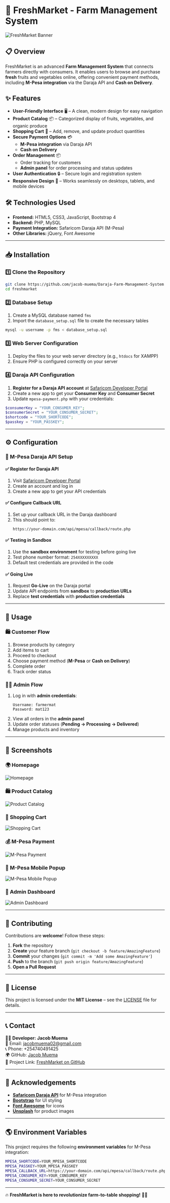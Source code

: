 ﻿
# 🌿 FreshMarket - Farm Management System  

![FreshMarket Banner](https://github.com/user-attachments/assets/e4f7ad5a-b236-459a-9e65-784750335ecb)  

## 📋 Overview  

FreshMarket is an advanced **Farm Management System** that connects farmers directly with consumers. It enables users to browse and purchase **fresh** fruits and vegetables online, offering convenient payment methods, including **M-Pesa integration** via the Daraja API and **Cash on Delivery**.  

## ✨ Features  

- **User-Friendly Interface** 🖥️ – A clean, modern design for easy navigation  
- **Product Catalog** 📦 – Categorized display of fruits, vegetables, and organic produce  
- **Shopping Cart** 🛒 – Add, remove, and update product quantities  
- **Secure Payment Options** 💳  
  - **M-Pesa integration** via Daraja API  
  - **Cash on Delivery**  
- **Order Management** 📦  
  - Order tracking for customers  
  - **Admin panel** for order processing and status updates  
- **User Authentication** 🔒 – Secure login and registration system  
- **Responsive Design** 📱 – Works seamlessly on desktops, tablets, and mobile devices  

## 🛠️ Technologies Used  

- **Frontend:** HTML5, CSS3, JavaScript, Bootstrap 4  
- **Backend:** PHP, MySQL  
- **Payment Integration:** Safaricom Daraja API (M-Pesa)  
- **Other Libraries:** jQuery, Font Awesome  

---

## 📥 Installation  

### 1️⃣ Clone the Repository  

```bash
git clone https://github.com/jacob-muema/Daraja-Farm-Management-System
cd freshmarket
```  

### 2️⃣ Database Setup  

1. Create a MySQL database named `fms`  
2. Import the `database_setup.sql` file to create the necessary tables  

```bash
mysql -u username -p fms < database_setup.sql
```  

### 3️⃣ Web Server Configuration  

1. Deploy the files to your web server directory (e.g., `htdocs` for XAMPP)  
2. Ensure PHP is configured correctly on your server  

### 4️⃣ Daraja API Configuration  

1. **Register for a Daraja API account** at [Safaricom Developer Portal](https://developer.safaricom.co.ke/)  
2. Create a new app to get your **Consumer Key** and **Consumer Secret**  
3. Update `mpesa-payment.php` with your credentials:  

```php
$consumerKey = "YOUR_CONSUMER_KEY";
$consumerSecret = "YOUR_CONSUMER_SECRET";
$shortcode = "YOUR_SHORTCODE";
$passkey = "YOUR_PASSKEY";
```

---

## ⚙️ Configuration  

### 🔹 M-Pesa Daraja API Setup  

#### ✅ Register for Daraja API  

1. Visit [Safaricom Developer Portal](https://developer.safaricom.co.ke/)  
2. Create an account and log in  
3. Create a new app to get your API credentials  

#### ✅ Configure Callback URL  

1. Set up your callback URL in the Daraja dashboard  
2. This should point to:  
   ```
   https://your-domain.com/api/mpesa/callback/route.php
   ```

#### ✅ Testing in Sandbox  

1. Use the **sandbox environment** for testing before going live  
2. Test phone number format: `254XXXXXXXXX`  
3. Default test credentials are provided in the code  

#### ✅ Going Live  

1. Request **Go-Live** on the Daraja portal  
2. Update API endpoints from **sandbox** to **production URLs**  
3. Replace **test credentials** with **production credentials**  

---

## 🚀 Usage  

### 🛍️ **Customer Flow**  

1. Browse products by category  
2. Add items to cart  
3. Proceed to checkout  
4. Choose payment method (**M-Pesa** or **Cash on Delivery**)  
5. Complete order  
6. Track order status  

### 👨‍💼 **Admin Flow**  

1. Log in with **admin credentials**:  
   ```
   Username: farmermat  
   Password: mat123  
   ```
2. View all orders in the **admin panel**  
3. Update order statuses (**Pending → Processing → Delivered**)  
4. Manage products and inventory  

---

## 📸 Screenshots  

### 🌍 Homepage  
![Homepage](https://github.com/user-attachments/assets/e4f7ad5a-b236-459a-9e65-784750335ecb)  

### 🛍️ Product Catalog  
![Product Catalog](https://github.com/user-attachments/assets/c9418dc1-ff56-4ff9-a595-d9ac20c44fd7)  

### 🛒 Shopping Cart  
![Shopping Cart](https://github.com/user-attachments/assets/57d32289-0f43-4e22-abb7-929efba2ec12)  

### 💰 M-Pesa Payment  
![M-Pesa Payment](https://github.com/user-attachments/assets/eff7d8aa-cd75-4565-a8cc-1c2dd5448509)  

### 📲 M-Pesa Mobile Popup  
![M-Pesa Mobile Popup](https://github.com/user-attachments/assets/5df37959-2db2-4c60-bacb-ce23abc7a126)  

### 🔧 Admin Dashboard  
![Admin Dashboard](https://github.com/user-attachments/assets/effc3030-26fd-4b1e-be77-a22dc0768a2b)  

---

## 🤝 Contributing  

Contributions are **welcome**! Follow these steps:  

1. **Fork** the repository  
2. **Create** your feature branch (`git checkout -b feature/AmazingFeature`)  
3. **Commit** your changes (`git commit -m 'Add some AmazingFeature'`)  
4. **Push** to the branch (`git push origin feature/AmazingFeature`)  
5. **Open a Pull Request**  

---

## 📄 License  

This project is licensed under the **MIT License** – see the [LICENSE](LICENSE) file for details.  

---

## 📞 Contact  

👨‍💻 **Developer:** **Jacob Muema**  
📧 Email: [jacobmuema02@gmail.com](mailto:jacobmuema02@gmail.com)  
📞 Phone: +254740491425  
🌍 GitHub: [Jacob Muema](https://github.com/jacob-muema)  
📌 Project Link: [FreshMarket on GitHub](https://github.com/jacob-muema/Daraja-Farm-Management-System)  

---

## 🙏 Acknowledgements  

- **[Safaricom Daraja API](https://developer.safaricom.co.ke/)** for M-Pesa integration  
- **[Bootstrap](https://getbootstrap.com/)** for UI styling  
- **[Font Awesome](https://fontawesome.com/)** for icons  
- **[Unsplash](https://unsplash.com/)** for product images  

---

## 🌎 Environment Variables  

This project requires the following **environment variables** for M-Pesa integration:  

```bash
MPESA_SHORTCODE=YOUR_MPESA_SHORTCODE
MPESA_PASSKEY=YOUR_MPESA_PASSKEY
MPESA_CALLBACK_URL=https://your-domain.com/api/mpesa/callback/route.php
MPESA_CONSUMER_KEY=YOUR_CONSUMER_KEY
MPESA_CONSUMER_SECRET=YOUR_CONSUMER_SECRET
```

---

🔥 **FreshMarket is here to revolutionize farm-to-table shopping!** 🌱🚀  
```


